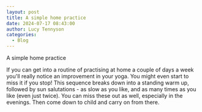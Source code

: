 ```yaml
---
layout: post
title: A simple home practice
date: 2024-07-17 08:43:00
author: Lucy Tennyson
categories:
  - Blog
---
```

A simple home practice

If you can get into a routine of practising at home a couple of days a week you'll really notice an improvement in your yoga. You might even start to miss it if you stop! This sequence breaks down into a standing warm up, followed by sun salutations - as slow as you like, and as many times as you like (even just twice). You can miss these out as well, especially in the evenings. Then come down to child and carry on from there.

&nbsp;